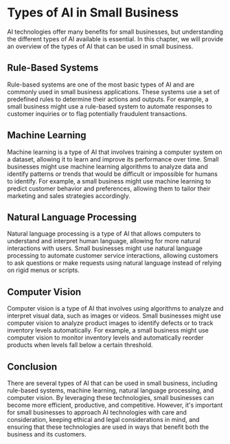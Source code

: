 Types of AI in Small Business
============================================================================

AI technologies offer many benefits for small businesses, but understanding the different types of AI available is essential. In this chapter, we will provide an overview of the types of AI that can be used in small business.

Rule-Based Systems
------------------

Rule-based systems are one of the most basic types of AI and are commonly used in small business applications. These systems use a set of predefined rules to determine their actions and outputs. For example, a small business might use a rule-based system to automate responses to customer inquiries or to flag potentially fraudulent transactions.

Machine Learning
----------------

Machine learning is a type of AI that involves training a computer system on a dataset, allowing it to learn and improve its performance over time. Small businesses might use machine learning algorithms to analyze data and identify patterns or trends that would be difficult or impossible for humans to identify. For example, a small business might use machine learning to predict customer behavior and preferences, allowing them to tailor their marketing and sales strategies accordingly.

Natural Language Processing
---------------------------

Natural language processing is a type of AI that allows computers to understand and interpret human language, allowing for more natural interactions with users. Small businesses might use natural language processing to automate customer service interactions, allowing customers to ask questions or make requests using natural language instead of relying on rigid menus or scripts.

Computer Vision
---------------

Computer vision is a type of AI that involves using algorithms to analyze and interpret visual data, such as images or videos. Small businesses might use computer vision to analyze product images to identify defects or to track inventory levels automatically. For example, a small business might use computer vision to monitor inventory levels and automatically reorder products when levels fall below a certain threshold.

Conclusion
----------

There are several types of AI that can be used in small business, including rule-based systems, machine learning, natural language processing, and computer vision. By leveraging these technologies, small businesses can become more efficient, productive, and competitive. However, it's important for small businesses to approach AI technologies with care and consideration, keeping ethical and legal considerations in mind, and ensuring that these technologies are used in ways that benefit both the business and its customers.

